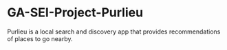 # GA-SEI-Project-Purlieu

Purlieu is a local search and discovery app that provides recommendations of places to go nearby. 

